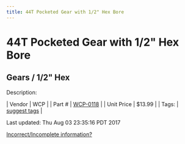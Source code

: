 ```yaml
---
title: 44T Pocketed Gear with 1/2" Hex Bore
---
```


# 44T Pocketed Gear with 1/2" Hex Bore
## Gears / 1/2" Hex
Description: 	 

| Vendor | WCP | 
| Part # | [WCP-0118](http://www.wcproducts.net/WCP-0118) | 
| Unit Price | $13.99 | 
| Tags: | [suggest tags](https://docs.google.com/forms/d/e/1FAIpQLSeWyY8v3RgOty-MyWmh9U0iivNYN_molChYyS-0U-o-kOAv_g/viewform) | 

Last updated: Thu Aug 03 23:35:16 PDT 2017

 [Incorrect/Incomplete information?](https://docs.google.com/forms/d/e/1FAIpQLSeWyY8v3RgOty-MyWmh9U0iivNYN_molChYyS-0U-o-kOAv_g/viewform)